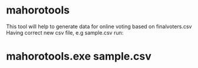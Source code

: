 # mahorotools
This tool will help to generate data for online voting based on finalvoters.csv
Having correct new csv file, e.g sample.csv  run:
# mahorotools.exe sample.csv
